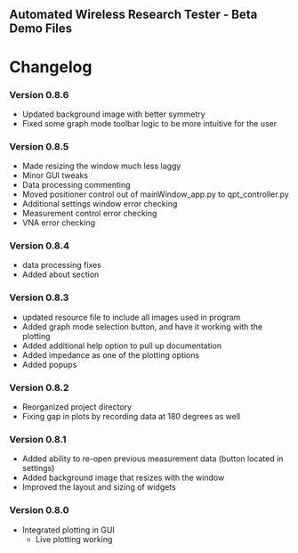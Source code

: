 ## Automated Wireless Research Tester - Beta Demo Files
# Changelog
### Version 0.8.6
- Updated background image with better symmetry
- Fixed some graph mode toolbar logic to be more intuitive for the user
### Version 0.8.5
- Made resizing the window much less laggy
- Minor GUI tweaks 
- Data processing commenting
- Moved positioner control out of mainWindow_app.py to qpt_controller.py
- Additional settings window error checking
- Measurement control error checking
- VNA error checking
### Version 0.8.4
- data processing fixes
- Added about section
### Version 0.8.3
- updated resource file to include all images used in program
- Added graph mode selection button, and have it working with the plotting
- Added additional help option to pull up documentation
- Added impedance as one of the plotting options
- Added popups
### Version 0.8.2
- Reorganized project directory
- Fixing gap in plots by recording data at 180 degrees as well
### Version 0.8.1
- Added ability to re-open previous measurement data (button located in settings)
- Added background image that resizes with the window
- Improved the layout and sizing of widgets
### Version 0.8.0
- Integrated plotting in GUI
  - Live plotting working

